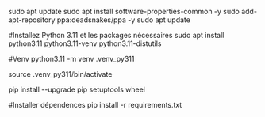 sudo apt update
sudo apt install software-properties-common -y
sudo add-apt-repository ppa:deadsnakes/ppa -y
sudo apt update


#Installez Python 3.11 et les packages nécessaires
sudo apt install python3.11 python3.11-venv python3.11-distutils

#Venv
python3.11 -m venv .venv_py311

source .venv_py311/bin/activate

pip install --upgrade pip setuptools wheel

#Installer dépendences
pip install -r requirements.txt
